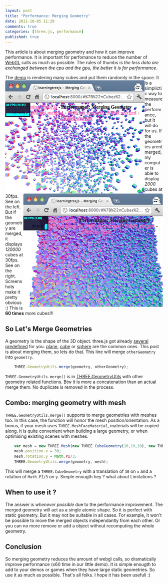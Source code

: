 ```yaml
---
layout: post
title: "Performance: Merging Geometry"
date: 2011-10-05 11:29
comments: true
categories: [three.js, performance]
published: true
---
```


This article is about merging geometry and how it can improve performance.
It is important for perfomance to reduce the number of [WebGL](http://www.khronos.org/registry/webgl/specs/latest/) calls as much as possible.
The rules of thumbs is *the less data are exchanged between the cpu and the gpu, the better it is for performance*.

The [demo](/data/performance-merging-geometry/) is rendering many cubes and put them randomly in the space.
<img src='/data/performance-merging-geometry/images/demo-screenshot-2000.png' style='float:left;' >
<img src='/data/performance-merging-geometry/images/demo-screenshot-120000.png' style='float:right;' >
It is a simplictic way to measure the performance, but it will do for us.
If the geometries arent merged, my computer is able to display *2000* cubes at 30fps. See on the left.
But if the geometry are merged, it displays *120000* cubes at 30fps. See on the right.
Screenshots make it pretty obvious :) This is **60 times** more cubes!!!

<!-- more -->

## So Let's Merge Geometries

A geometry is the shape of the 3D object. three.js got already
[several predefined](https://github.com/mrdoob/three.js/tree/master/src/extras/geometries) for you.
[plane](https://github.com/mrdoob/three.js/blob/master/src/extras/geometries/PlaneGeometry.js),
[cube](https://github.com/mrdoob/three.js/blob/master/src/extras/geometries/CubeGeometry.js) or
[sphere](https://github.com/mrdoob/three.js/blob/master/src/extras/geometries/SphereGeometry.js)
are the common ones.
This post is about merging them, so lets do that.
This line will merge ```otherGeometry``` into ```geometry```.

```javascript
    THREE.GeometryUtils.merge(geometry, otherGeometry);
```

 ```THREE.GeometryUtils.merge()``` is in [THREE.GeometryUtils](https://github.com/mrdoob/three.js/blob/master/src/extras/GeometryUtils.js) with other geometry related functions.
Btw it is more a concatenation than an actual merge them. No duplicate is removed in the process.

## Combo: merging geometry with mesh

 ```THREE.GeometryUtils.merge()``` supports to merge geometries with meshes too.
In this case, the function will honor the mesh position/orientation.
As a bonus, if your mesh uses ```THREE.MeshFaceMaterial```, materials will be copied along.
It is quite convenient when building a large geometry, or when optimising existing scenes with meshes.

```javascript
    var mesh = new THREE.Mesh(new THREE.CubeGeometry(10,10,10), new THREE.MeshNormalMaterial());
    mesh.position.x = 30;
    mesh.rotation.y = Math.PI/3;
    THREE.GeometryUtils.merge(geometry, mesh);
```

This will merge a ```THREE.CubeGeometry``` with a translation of ```30``` on ```x```
and a rotation of ```Math.PI/3``` on ```y```.
Simple enougth hey ? what about Limitations ?

## When to use it ?

The answer is *whenever possible* due to the performance improvement.
The merged geometry will act as a single atomic shape.
So it is perfect with static geometry.
But it may not be suitable in all cases.
For example, it won't be possible to move the merged objects independantly from each other.
Or you can no more remove or add a object without recomputing the whole geometry.

## Conclusion

So merging geometry reduces the amount of webgl calls, so dramatically improve
performance (x60 time in our little demo). It is simple enougth to add to your
demos or games when they have large static geometries. So use it as much as possible.
That's all folks. I hope it has been usefull :)

